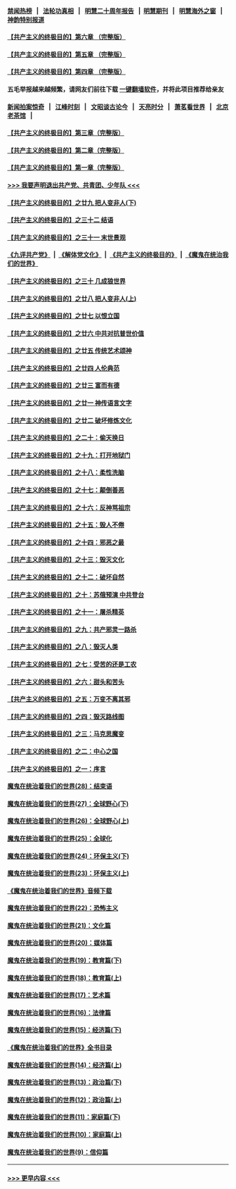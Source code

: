#### [禁闻热榜](热点新闻.md?=0)  &nbsp;&nbsp;|&nbsp;&nbsp; [法轮功真相](https://github.com/gfw-breaker/truth/blob/master/README.md?=0) &nbsp;&nbsp;|&nbsp;&nbsp; [明慧二十周年报告](https://github.com/gfw-breaker/mh-reports/blob/master/README.md?=0) &nbsp;&nbsp;|&nbsp;&nbsp;[明慧期刊](https://github.com/gfw-breaker/mh-qikan) &nbsp;&nbsp;|&nbsp;&nbsp; [明慧海外之窗](https://github.com/gfw-breaker/mh-news/blob/master/README.md?=0) &nbsp;&nbsp;|&nbsp;&nbsp; [神韵特别报道](https://github.com/gfw-breaker/mh-news/blob/master/shenyun.md?=0)
#### [【共产主义的终极目的】第六章 （完整版）](../pages/nsc422/n11428913.md?t=02281802) 
#### [【共产主义的终极目的】第五章 （完整版）](../pages/nsc422/n11428912.md?t=02281802) 
#### [【共产主义的终极目的】第四章 （完整版）](../pages/nsc422/n11428907.md?t=02281802) 
#### 五毛举报越来越频繁，请网友们前往下载 [一键翻墙软件](https://github.com/gfw-breaker/ssr-accounts)，并将此项目推荐给亲友
#### [新闻拍案惊奇](https://github.com/gfw-breaker/banned-news/blob/master/pages/link4.md) &nbsp;&nbsp;|&nbsp;&nbsp; [江峰时刻](https://github.com/gfw-breaker/banned-news/blob/master/pages/link4.md) &nbsp;&nbsp;|&nbsp;&nbsp; [文昭谈古论今](https://github.com/gfw-breaker/banned-news/blob/master/pages/link4.md) &nbsp;&nbsp;|&nbsp;&nbsp; [天亮时分](https://github.com/gfw-breaker/banned-news/blob/master/pages/link4.md) &nbsp;&nbsp;|&nbsp;&nbsp; [萧茗看世界](https://github.com/gfw-breaker/banned-news/blob/master/pages/link4.md) &nbsp;&nbsp;|&nbsp;&nbsp; [北京老茶馆](https://github.com/gfw-breaker/banned-news/blob/master/pages/link4.md) &nbsp;&nbsp;|&nbsp;&nbsp; 
#### [【共产主义的终极目的】第三章（完整版）](../pages/nsc422/n11428848.md?t=02281802) 
#### [【共产主义的终极目的】第二章（完整版）](../pages/nsc422/n11428831.md?t=02281802) 
#### [【共产主义的终极目的】第一章（完整版）](../pages/nsc422/n11417651.md?t=02281802) 
#### [>>> 我要声明退出共产党、共青团、少年队 <<<](https://github.com/begood0513/goodnews/blob/master/quit/letter.md) 
#### [【共产主义的终极目的】之廿九 把人变非人(下)](../pages/nsc422/n11344140.md?t=02281802) 
#### [【共产主义的终极目的】之三十二 结语](../pages/nsc422/n11360535.md?t=02281802) 
#### [【共产主义的终极目的】之三十一 末世景观](../pages/nsc422/n11351129.md?t=02281802) 
#### [《九评共产党》](https://github.com/begood0513/9ping.md/blob/master/README.md) &nbsp;|&nbsp; [《解体党文化》](../../../../jtdwh.md/blob/master/README.md)  &nbsp;|&nbsp; [《共产主义的终极目的》](../../../../gczydzjmd.md/blob/master/README.md) &nbsp;|&nbsp; [《魔鬼在统治我们的世界》](../../../../mgztzwmdsj.md/blob/master/README.md) 
#### [【共产主义的终极目的】之三十 几成狼世界](../pages/nsc422/n11348280.md?t=02281802) 
#### [【共产主义的终极目的】之廿八 把人变非人(上)](../pages/nsc422/n11340492.md?t=02281802) 
#### [【共产主义的终极目的】之廿七 以恨立国](../pages/nsc422/n11336944.md?t=02281802) 
#### [【共产主义的终极目的】之廿六 中共对抗普世价值](../pages/nsc422/n11324785.md?t=02281802) 
#### [【共产主义的终极目的】之廿五 传统艺术颂神](../pages/nsc422/n11296396.md?t=02281802) 
#### [【共产主义的终极目的】之廿四 人伦典范](../pages/nsc422/n11296397.md?t=02281802) 
#### [【共产主义的终极目的】之廿三 富而有德](../pages/nsc422/n11283598.md?t=02281802) 
#### [【共产主义的终极目的】之廿一 神传语言文字](../pages/nsc422/n11263265.md?t=02281802) 
#### [【共产主义的终极目的】之廿二 破坏修炼文化](../pages/nsc422/n11245728.md?t=02281802) 
#### [【共产主义的终极目的】之二十：偷天换日](../pages/nsc422/n11238846.md?t=02281802) 
#### [【共产主义的终极目的】之十九：打开地狱门](../pages/nsc422/n11206376.md?t=02281802) 
#### [【共产主义的终极目的】之十八：柔性洗脑](../pages/nsc422/n11199994.md?t=02281802) 
#### [【共产主义的终极目的】之十七：颠倒善恶](../pages/nsc422/n11179782.md?t=02281802) 
#### [【共产主义的终极目的】之十六：反神骂祖宗](../pages/nsc422/n11166798.md?t=02281802) 
#### [【共产主义的终极目的】之十五：毁人不倦](../pages/nsc422/n11166792.md?t=02281802) 
#### [【共产主义的终极目的】之十四：邪恶之最](../pages/nsc422/n11150249.md?t=02281802) 
#### [【共产主义的终极目的】之十三：毁灭文化](../pages/nsc422/n11135227.md?t=02281802) 
#### [【共产主义的终极目的】之十二：破坏自然](../pages/nsc422/n11135214.md?t=02281802) 
#### [【共产主义的终极目的】之十：苏俄预演 中共登台](../pages/nsc422/n11118424.md?t=02281802) 
#### [【共产主义的终极目的】之十一：屠杀精英](../pages/nsc422/n11118442.md?t=02281802) 
#### [【共产主义的终极目的】之九：共产邪灵一路杀](../pages/nsc422/n11114139.md?t=02281802) 
#### [【共产主义的终极目的】之八：毁灭人类](../pages/nsc422/n11108503.md?t=02281802) 
#### [【共产主义的终极目的】之七：受苦的还是工农](../pages/nsc422/n11101809.md?t=02281802) 
#### [【共产主义的终极目的】之六：甜头和苦头](../pages/nsc422/n11096971.md?t=02281802) 
#### [【共产主义的终极目的】之五：万变不离其邪](../pages/nsc422/n11091285.md?t=02281802) 
#### [【共产主义的终极目的】之四：毁灭路线图](../pages/nsc422/n11086284.md?t=02281802) 
#### [【共产主义的终极目的】之三：马克思魔变](../pages/nsc422/n11061941.md?t=02281802) 
#### [【共产主义的终极目的】之二：中心之国](../pages/nsc422/n11047728.md?t=02281802) 
#### [【共产主义的终极目的】之一：序言](../pages/nsc422/n11086077.md?t=02281802) 
#### [魔鬼在统治着我们的世界(28)：结束语](../pages/nsc422/n10936246.md?t=02281802) 
#### [魔鬼在统治着我们的世界(27)：全球野心(下)](../pages/nsc422/n10928319.md?t=02281802) 
#### [魔鬼在统治着我们的世界(26)：全球野心(上)](../pages/nsc422/n10900318.md?t=02281802) 
#### [魔鬼在统治着我们的世界(25)：全球化](../pages/nsc422/n10788205.md?t=02281802) 
#### [魔鬼在统治着我们的世界(24)：环保主义(下)](../pages/nsc422/n10695307.md?t=02281802) 
#### [魔鬼在统治着我们的世界(23)：环保主义(上)](../pages/nsc422/n10688613.md?t=02281802) 
#### [《魔鬼在统治着我们的世界》音频下载](../pages/nsc422/n10635553.md?t=02281802) 
#### [魔鬼在统治着我们的世界(22)：恐怖主义](../pages/nsc422/n10614727.md?t=02281802) 
#### [魔鬼在统治着我们的世界(21)：文化篇](../pages/nsc422/n10597706.md?t=02281802) 
#### [魔鬼在统治着我们的世界(20)：媒体篇](../pages/nsc422/n10586579.md?t=02281802) 
#### [魔鬼在统治着我们的世界(19)：教育篇(下)](../pages/nsc422/n10564808.md?t=02281802) 
#### [魔鬼在统治着我们的世界(18)：教育篇(上)](../pages/nsc422/n10526970.md?t=02281802) 
#### [魔鬼在统治着我们的世界(17)：艺术篇](../pages/nsc422/n10499093.md?t=02281802) 
#### [魔鬼在统治着我们的世界(16)：法律篇](../pages/nsc422/n10485969.md?t=02281802) 
#### [魔鬼在统治着我们的世界(15)：经济篇(下)](../pages/nsc422/n10469975.md?t=02281802) 
#### [《魔鬼在统治着我们的世界》全书目录](../pages/nsc422/n10464261.md?t=02281802) 
#### [魔鬼在统治着我们的世界(14)：经济篇(上)](../pages/nsc422/n10457370.md?t=02281802) 
#### [魔鬼在统治着我们的世界(13)：政治篇(下)](../pages/nsc422/n10448270.md?t=02281802) 
#### [魔鬼在统治着我们的世界(12)：政治篇(上)](../pages/nsc422/n10444576.md?t=02281802) 
#### [魔鬼在统治着我们的世界(11)：家庭篇(下)](../pages/nsc422/n10440961.md?t=02281802) 
#### [魔鬼在统治着我们的世界(10)：家庭篇(上)](../pages/nsc422/n10435448.md?t=02281802) 
#### [魔鬼在统治着我们的世界(9)：信仰篇](../pages/nsc422/n10432159.md?t=02281802) 

----
#### [ >>> 更早内容 <<< ](../indexes/nsc422-earlier.md)
